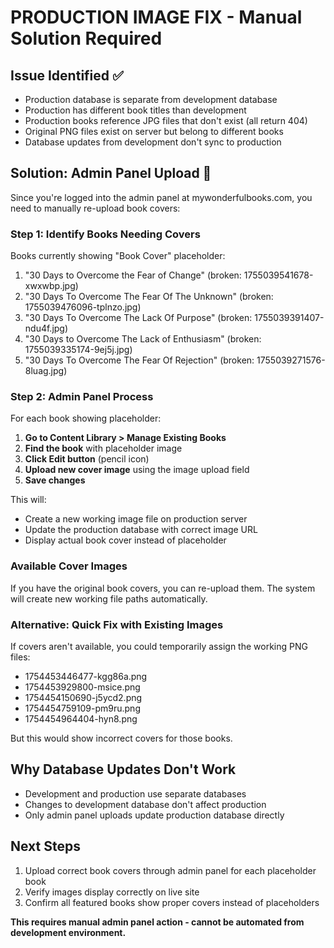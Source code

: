 # PRODUCTION IMAGE FIX - Manual Solution Required

## Issue Identified ✅
- Production database is separate from development database
- Production has different book titles than development  
- Production books reference JPG files that don't exist (all return 404)
- Original PNG files exist on server but belong to different books
- Database updates from development don't sync to production

## Solution: Admin Panel Upload 🔧

Since you're logged into the admin panel at mywonderfulbooks.com, you need to manually re-upload book covers:

### Step 1: Identify Books Needing Covers
Books currently showing "Book Cover" placeholder:
1. "30 Days to Overcome the Fear of Change" (broken: 1755039541678-xwxwbp.jpg)
2. "30 Days To Overcome The Fear Of The Unknown" (broken: 1755039476096-tplnzo.jpg)  
3. "30 Days To Overcome The Lack Of Purpose" (broken: 1755039391407-ndu4f.jpg)
4. "30 Days to Overcome The Lack of Enthusiasm" (broken: 1755039335174-9ej5j.jpg)
5. "30 Days To Overcome The Fear Of Rejection" (broken: 1755039271576-8luag.jpg)

### Step 2: Admin Panel Process
For each book showing placeholder:

1. **Go to Content Library > Manage Existing Books**
2. **Find the book** with placeholder image
3. **Click Edit button** (pencil icon)
4. **Upload new cover image** using the image upload field
5. **Save changes**

This will:
- Create a new working image file on production server
- Update the production database with correct image URL
- Display actual book cover instead of placeholder

### Available Cover Images
If you have the original book covers, you can re-upload them. The system will create new working file paths automatically.

### Alternative: Quick Fix with Existing Images
If covers aren't available, you could temporarily assign the working PNG files:
- 1754453446477-kgg86a.png
- 1754453929800-msice.png  
- 1754454150690-j5ycd2.png
- 1754454759109-pm9ru.png
- 1754454964404-hyn8.png

But this would show incorrect covers for those books.

## Why Database Updates Don't Work
- Development and production use separate databases
- Changes to development database don't affect production
- Only admin panel uploads update production database directly

## Next Steps
1. Upload correct book covers through admin panel for each placeholder book
2. Verify images display correctly on live site
3. Confirm all featured books show proper covers instead of placeholders

**This requires manual admin panel action - cannot be automated from development environment.**